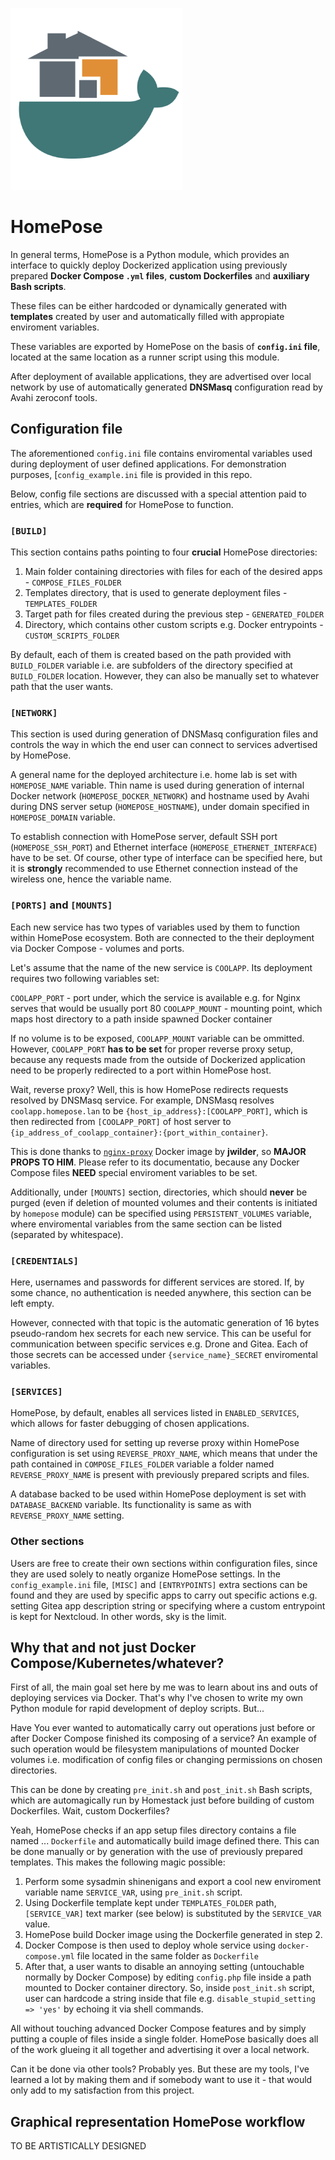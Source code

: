 ![HomePose logo](/assets/logo.png)

# HomePose

In general terms, HomePose is a Python module, which provides an interface
to quickly deploy Dockerized application using previously prepared
**Docker Compose `.yml` files**, **custom Dockerfiles** and **auxiliary Bash scripts**.

These files can be either hardcoded or dynamically generated with **templates**
created by user and automatically filled with appropiate enviroment variables.

These variables are exported by HomePose on the basis of **`config.ini` file**,
located at the same location as a runner script using this module.

After deployment of available applications, they are advertised over local network
by use of automatically generated **DNSMasq** configuration read by Avahi zeroconf tools.

## Configuration file

The aforementioned `config.ini` file contains enviromental variables used during deployment
of user defined applications. For demonstration purposes, [`config_example.ini` file is provided in this repo.

Below, config file sections are discussed with a special attention paid to entries,
which are **required** for HomePose to function.

### `[BUILD]`

This section contains paths pointing to four **crucial** HomePose directories:

1. Main folder containing directories with files for each of the desired apps - `COMPOSE_FILES_FOLDER`
2. Templates directory, that is used to generate deployment files - `TEMPLATES_FOLDER`
3. Target path for files created during the previous step - `GENERATED_FOLDER`
4. Directory, which contains other custom scripts e.g. Docker entrypoints - `CUSTOM_SCRIPTS_FOLDER`

By default, each of them is created based on the path provided with `BUILD_FOLDER` variable
i.e. are subfolders of the directory specified at `BUILD_FOLDER` location.
However, they can also be manually set to whatever path that the user wants.

### `[NETWORK]`

This section is used during generation of DNSMasq configuration files and controls
the way in which the end user can connect to services advertised by HomePose.

A general name for the deployed architecture i.e. home lab is set with `HOMEPOSE_NAME` variable.
Thin name is used during generation of internal Docker network (`HOMEPOSE_DOCKER_NETWORK`)
and hostname used by Avahi during DNS server setup (`HOMEPOSE_HOSTNAME`),
under domain specified in `HOMEPOSE_DOMAIN` variable.

To establish connection with HomePose server, default SSH port 
(`HOMEPOSE_SSH_PORT`) and Ethernet interface (`HOMEPOSE_ETHERNET_INTERFACE`) have to be set. 
Of course, other type of interface can be specified here, but it is **strongly** recommended to
use Ethernet connection instead of the wireless one, hence the variable name.

### `[PORTS]` and `[MOUNTS]`

Each new service has two types of variables used by them to function within HomePose ecosystem.
Both are connected to the their deployment via Docker Compose - volumes and ports.

Let's assume that the name of the new service is `COOLAPP`. Its deployment requires two following variables
set:

`COOLAPP_PORT` - port under, which the service is available e.g. for Nginx serves that would be usually port 80
`COOLAPP_MOUNT` - mounting point, which maps host directory to a path inside spawned Docker container

If no volume is to be exposed, `COOLAPP_MOUNT` variable can be ommitted.
However, `COOLAPP_PORT` **has to be set** for proper reverse proxy setup,
because any requests made from the outside of Dockerized application need to be
properly redirected to a port within HomePose host.

Wait, reverse proxy? Well, this is how HomePose redirects requests resolved by DNSMasq service.
For example, DNSMasq resolves `coolapp.homepose.lan` to be `{host_ip_address}:[COOLAPP_PORT]`,
which is then redirected from `[COOLAPP_PORT]` of host server to `{ip_address_of_coolapp_container}:{port_within_container}`.

This is done thanks to [`nginx-proxy`](https://hub.docker.com/r/jwilder/nginx-proxy) Docker image by **jwilder**, so **MAJOR PROPS TO HIM**.
Please refer to its documentatio, because any Docker Compose files **NEED** special enviroment variables to be set.

Additionally, under `[MOUNTS]` section, directories, which should **never** be purged
(even if deletion of mounted volumes and their contents is initiated by `homepose` module)
can be specified using `PERSISTENT_VOLUMES` variable, where enviromental variables from the same
section can be listed (separated by whitespace).

### `[CREDENTIALS]`

Here, usernames and passwords for different services are stored.
If, by some chance, no authentication is needed anywhere, this section can be left empty.

However, connected with that topic is the automatic generation of 16 bytes pseudo-random hex secrets
for each new service. This can be useful for communication between specific services e.g. Drone and Gitea.
Each of those secrets can be accessed under `{service_name}_SECRET` enviromental variables.

### `[SERVICES]`

HomePose, by default, enables all services listed in `ENABLED_SERVICES`, which allows for
faster debugging of chosen applications.

Name of directory used for setting up reverse proxy within HomePose configuration is set
using `REVERSE_PROXY_NAME`, which means that under the path contained in `COMPOSE_FILES_FOLDER` variable
a folder named `REVERSE_PROXY_NAME` is present with previously prepared scripts and files.

A database backed to be used within HomePose deployment is set with `DATABASE_BACKEND` variable.
Its functionality is same as with `REVERSE_PROXY_NAME` setting.

### Other sections

Users are free to create their own sections within configuration files, since they are used solely
to neatly organize HomePose settings. In the `config_example.ini` file, `[MISC]` and `[ENTRYPOINTS]`
extra sections can be found and they are used by specific apps to carry out specific actions
e.g. setting Gitea app description string or specifying where a custom entrypoint is kept for Nextcloud.
In other words, sky is the limit.

## Why that and not just Docker Compose/Kubernetes/whatever?

First of all, the main goal set here by me was to learn about ins and outs of deploying services via Docker.
That's why I've chosen to write my own Python module for rapid development of deploy scripts. But...

Have You ever wanted to automatically carry out operations just before or after Docker Compose finished
its composing of a service? An example of such operation would be filesystem manipulations of mounted
Docker volumes i.e. modification of config files or changing permissions on chosen directories.

This can be done by creating `pre_init.sh` and `post_init.sh` Bash scripts, which are automagically
run by Homestack just before building of custom Dockerfiles. Wait, custom Dockerfiles?

Yeah, HomePose checks if an app setup files directory contains a file named ... `Dockerfile`
and automatically build image defined there. This can be done manually or
by generation with the use of previously prepared templates. This makes the following magic possible:

1. Perform some sysadmin shinenigans and export a cool new enviroment variable name `SERVICE_VAR`, using `pre_init.sh` script.
2. Using Dockerfile template kept under `TEMPLATES_FOLDER` path, `[SERVICE_VAR]` text marker (see below) is substituted by the `SERVICE_VAR` value.
3. HomePose build Docker image using the Dockerfile generated in step 2.
4. Docker Compose is then used to deploy whole service using `docker-compose.yml` file located in the same folder as `Dockerfile`
5. After that, a user wants to disable an annoying setting (untouchable normally by Docker Compose) by editing `config.php` file
inside a path mounted to Docker container directory. So, inside `post_init.sh` script, user can hardcode a string inside that file
e.g. `disable_stupid_setting => 'yes'` by echoing it via shell commands.

All without touching advanced Docker Compose features and by simply putting a couple of files inside a single folder.
HomePose basically does all of the work glueing it all together and advertising it over a local network.

Can it be done via other tools? Probably yes. But these are my tools, I've learned a lot by making them and
if somebody want to use it - that would only add to my satisfaction from this project.

## Graphical representation HomePose workflow

TO BE ARTISTICALLY DESIGNED
